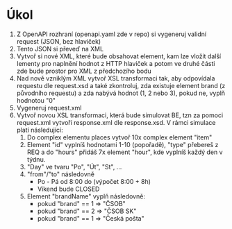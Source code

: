 # Úkol

1. Z OpenAPI rozhraní (openapi.yaml zde v repo) si vygeneruj validní request (JSON, bez hlaviček)
2. Tento JSON si převeď na XML
3. Vytvoř si nové XML, které bude obsahovat element, kam lze vložit další lementy pro naplnění hodnot z HTTP hlaviček a potom ve druhé části zde bude prostor pro XML z předchozího bodu
4. Nad nově vzniklým XML vytvoř XSL transformaci tak, aby odpovídala requestu dle request.xsd a také zkontroluj, zda existuje element brand (z původního requestu) a zda nabývá hodnot (1, 2 nebo 3), pokud ne, vyplň hodnotou "0"
5. Vygeneruj request.xml
6. Vytvoř novou XSL transformaci, která bude simulovat BE, tzn za pomoci request.xml vytvoří response.xml dle response.xsd. V rámci simulace platí následující:
   1. Do complex elementu places vytvoř 10x complex element "item"
   2. Element "id" vyplníš hodnotami 1-10 (popořadě), "type" přebereš z REQ a do "hours" přidáš 7x element "hour", kde vyplníš každý den v týdnu.
   3. "Day" ve tvaru "Po", "Út", "St", ...
   4. "from"/"to" následovně
      - Po - Pá od 8:00 do (výpočet 8:00 + 8h)
      - Víkend bude CLOSED
   5. Element "brandName" vyplň následovně:
      - pokud "brand" == 1 => "ČSOB"
      - pokud "brand" == 2 => "ČSOB SK"
      - pokud "brand" == 1 => "Česká pošta"